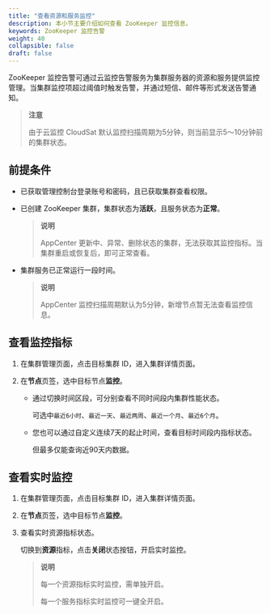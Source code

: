 ```yaml
---
title: "查看资源和服务监控"
description: 本小节主要介绍如何查看 ZooKeeper 监控信息。 
keywords: ZooKeeper 监控告警
weight: 40
collapsible: false
draft: false
---
```



ZooKeeper 监控告警可通过云监控告警服务为集群服务器的资源和服务提供监控管理。当集群监控项超过阈值时触发告警，并通过短信、邮件等形式发送告警通知。

> **注意**
> 
> 由于云监控 CloudSat 默认监控扫描周期为5分钟，则当前显示5～10分钟前的集群状态。

## 前提条件

- 已获取管理控制台登录账号和密码，且已获取集群查看权限。
- 已创建 ZooKeeper 集群，集群状态为**活跃**，且服务状态为**正常**。
  
  > **说明**
  >
  > AppCenter 更新中、异常、删除状态的集群，无法获取其监控指标。当集群重启或恢复后，即可正常查看。
  
- 集群服务已正常运行一段时间。
  
  > **说明**
  >
  > AppCenter 监控扫描周期默认为5分钟，新增节点暂无法查看监控信息。

## 查看监控指标

1. 在集群管理页面，点击目标集群 ID，进入集群详情页面。
2. 在**节点**页签，选中目标节点**监控**。

   - 通过切换时间区段，可分别查看不同时间段内集群性能状态。
     
     可选中`最近6小时`、`最近一天`、`最近两周`、`最近一个月`、`最近6个月`。
     
   - 您也可以通过自定义连续7天的起止时间，查看目标时间段内指标状态。
   
     但最多仅能查询近90天内数据。

## 查看实时监控

1. 在集群管理页面，点击目标集群 ID，进入集群详情页面。

2. 在**节点**页签，选中目标节点**监控**。
   
3. 查看实时资源指标状态。

   切换到**资源**指标，点击**关闭**状态按钮，开启实时监控。

   > **说明**
   >
   > 每一个资源指标实时监控，需单独开启。
   > 
   > 每一个服务指标实时监控可一键全开启。
